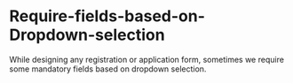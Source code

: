 # Require-fields-based-on-Dropdown-selection
While designing any registration or application form, sometimes we require some mandatory fields based on dropdown selection.
